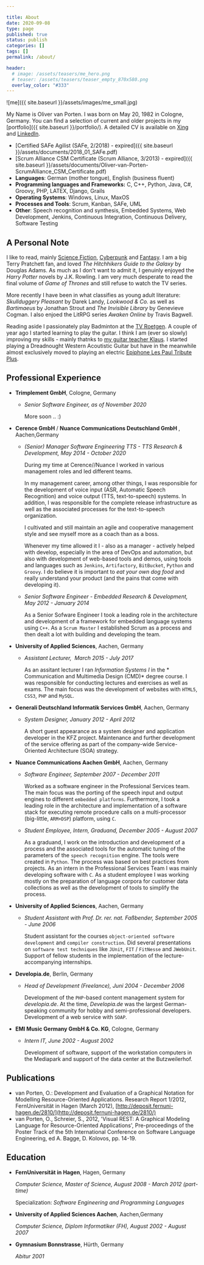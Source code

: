 ```yaml
---

title: About
date: 2020-09-08
type: page
published: true
status: publish
categories: []
tags: []
permalink: /about/

header: 
  # image: /assets/teasers/me_hero.png
  # teaser: /assets/teasers/teaser_empty_870x580.png
  overlay_color: "#333"
---
```

![me]({{ site.baseurl }}/assets/images/me_small.jpg)

My Name is Oliver van Porten. I was born on May 20, 1982 in Cologne, Germany. You can find a selection of current and older projects in my [portfolio]({{ site.baseurl }}/portfolio/). A detailed CV is available on [Xing](https://www.xing.com/profile/Oliver_vanPorten) and [LinkedIn](https://de.linkedin.com/in/ovanporten/).

*   [Certified SAFe Agilist (SAFe, 2/2018) - expired]({{ site.baseurl }}/assets/documents/2018_01_SAFe.pdf)
*   [Scrum Alliance CSM Certificate (Scrum Alliance, 3/2013) - expired]({{ site.baseurl }}/assets/documents/Oliver-van-Porten-ScrumAlliance_CSM_Certificate.pdf)
*   **Languages**: German (mother tongue), English (business fluent)
*   **Programming languages and Frameworks:** C, C++, Python, Java, C#, Groovy, PHP, LATEX, Django, Grails
*   **Operating Systems**: Windows, Linux, MaxOS
*   **Processes and Tools**: Scrum, Kanban, SAFe, UML
*   **Other**: Speech recognition and synthesis, Embedded Systems, Web Development, Jenkins, Continuous Integration, Continuous Delivery, Software Testing

A Personal Note
---------------

I like to read, mainly [Science Fiction](http://en.wikipedia.org/wiki/Science_fiction), [Cyberpunk](http://en.wikipedia.org/wiki/Cyberpunk) and [Fantasy](http://en.wikipedia.org/wiki/Fantasy). I am a big Terry Pratchett fan, and loved *The Hitchhikers Guide to the Galaxy* by Douglas Adams. As much as I don't want to admit it, I genuinly enjoyed the *Harry Potter* novels by J.K. Rowling. I am very much desperate to read the final volume of *Game of Thrones* and still refuse to watch the TV series.

More recently I have been in what classifies as young adult literature: *Skullduggery Pleasant* by Darek Landy, *Lookwood & Co.* as well as *Bartimaeus* by Jonathan Strout and *The Invisible Library* by Genevieve Cogman. I also enjoed the LitRPG series *Awaken Online* by Travis Bagwell. 

Reading aside I passionately play Badminton at the [TV Roetgen](http://www.tv-roetgen.de/). A couple of year ago I started learning to play the guitar. I think I am (ever so slowly) improving my skills - mainly thatnks to [my guitar teacher Klaus](https://playtheguitar.de/). I started playing a Dreadnought Western Acoutistic Guitar but have in the meanwhile almost exclusively moved to playing an electric [Epiphone Les Paul Tribute Plus](https://www.musicstore.de/de_DE/EUR/Epiphone-Les-Paul-Tribute-Plus-Midnight-Sapphire/art-GIT0021302-000).

Professional Experience
-----------------------

*   **Trimplement GmbH**, Cologne, Germany

    * _Senior Software Engineer, as of November 2020_

      More soon .. :)

*   **Cerence GmbH** / **Nuance Communications Deutschland GmbH** , Aachen,Germany        

    * _(Senior) Manager Software Engineering TTS - TTS Research & Development, May 2014 - October 2020_    

      During my time at Cerence//Nuance I worked in various management roles and led different teams.
      
      In my management career, among other things, I was responsible for the development of voice input (ASR, Automatic Speech Recognition) and voice output (TTS, text-to-speech) systems. In addition, I was responsible for
      the complete release infrastructure as well as the associated processes for the text-to-speech organization.

      I cultivated and still maintain an agile and cooperative management style and see myself more as a coach than as a boss.

      Whenever my time allowed it I - also as a manager - actively helped with develop, especially in the area of
      DevOps and automation, but also with development of web-based tools and demos, using tools and languages such as `Jenkins`, `Artifactory`, `BitBucket`, `Python` and `Groovy`. I do believe it is important to *eat your own dog food* and really understand your product (and the pains that come with developing it). 

    * _Senior Software Engineer - Embedded Research & Development, May 2012 - January 2014_
    
      As a Senior Sofware Engineer I took a leading role in the architecture and development of a framework for 
      embedded language systems using `C++`. As a `Scrum Master` I established Scrum as a process and then dealt a lot with building and developing the team. 
    
*   **University of Applied Sciences**, Aachen, Germany  
    
    * _Assistant Lecturer,  March 2015 - July 2017_  
    
      As an assitant lecturer I ran *Information Systems I* in the * Communication and Multimedia Design (CMD)* degree course. I was responsible for conducting lectures and exercises as well as exams. The main focus was the development of websites with `HTML5`, `CSS3`, `PHP` and `MySQL`.
        
*   **Generali Deutschland Informatik Services GmbH**, Aachen, Germany
    
    * _System Designer, January 2012 - April 2012_
    
      A short guest appearance as a system designer and application developer in the KFZ project. Maintenance and further development of the service offering as part of the company-wide Service-Oriented Architecture (SOA) strategy.
    
*   **Nuance Communications Aachen GmbH**, Aachen, Germany
    
    * _Software Engineer, September 2007 - December 2011_
    
      Worked as a software engineer in the Professional Services team. The main focus was the porting of the speech input and output engines to different `embedded platforms`. Furthermore, I took a leading role in the architecture and implementation of a software stack for executing remote procedure calls on a multi-processor (big-little, `ARM+DSP`) platform, using `C`.
        
    * _Student Employee, Intern, Graduand, December 2005 - August 2007_
    
      As a graduand, I work on the introduction and development of a process and the associated tools for the automatic tuning of the parameters of the `speech recognition` engine. The tools were created in `Python`. The process was based on best practices from projects.
      As an intern in the Professional Services Team I was mainly developing software with `C`.
      As a student employee I was working mostly on the preparation of language corpora for customer data collections as well as the development of tools to simplify the process.
    
*   **University of Applied Sciences**, Aachen, Germany  
    
    * _Student Assistant with Prof. Dr. rer. nat. Faßbender, September 2005 - June 2006_
    
      Student assistant for the courses `object-oriented software development` and `compiler construction`. Did several presentations on `software test techniques` like `JUnit`, `FIT` / `FitNesse` and `JWebUnit`. Support of fellow students in the implementation of the lecture-accompanying internships.
    
*   **Developia.de**, Berlin, Germany
    
    * _Head of Development (Freelance), Juni 2004 - December 2006_
    
      Development of the `PHP`-based content management system for *developia.de*. At the time, *Developia.de* was the largest German-speaking community for hobby and semi-professional developers. Development of a web service with `SOAP`.
    
*   **EMI Music Germany GmbH & Co. KG**, Cologne, Germany
    
    * _Intern IT, June 2002 - August 2002_
    
      Development of software, support of the workstation computers in the Mediapark and support of the data center at the Butzweilerhof.

Publications
------------------

*   van Porten, O.: Development and Evaluation of a Graphical Notation for Modelling Resource-Oriented Applications. Research Report 1/2012, FernUniversität in Hagen (March 2012), [http://deposit.fernuni-hagen.de/2810/](http://deposit.fernuni-hagen.de/2810/)
*   van Porten, O., Schreier, S., 2012, 'Visual REST: A Graphical Modeling Language for Resource-Oriented Applications', Pre-proceedings of the Poster Track of the 5th International Conference on Software Language Engineering, ed A. Bagge, D. Kolovos, pp. 14-19.


Education
----------

*   **FernUniversität in Hagen**, Hagen, Germany
    
    _Computer Science, Master of Science, August 2008 - March 2012 (part-time)_
    
    Specialization: _Software Engineering and Programming Languages_
    
*   **University of Applied Sciences Aachen**, Aachen,Germany
    
    _Computer Science, Diplom Informatiker (FH), August 2002 - August 2007_
    
*   **Gymnasium Bonnstrasse**, Hürth, Germany
    
    _Abitur 2001_
    


